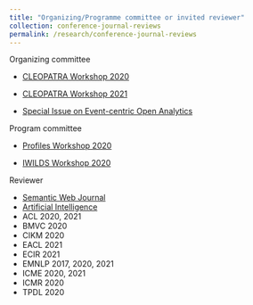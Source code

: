 ```yaml
---
title: "Organizing/Programme committee or invited reviewer"
collection: conference-journal-reviews
permalink: /research/conference-journal-reviews
---
```


Organizing committee
* [CLEOPATRA Workshop 2020](http://cleopatra-workshop.l3s.uni-hannover.de/index.php/previous-editions/cleopatra-2020/)
* [CLEOPATRA Workshop 2021](http://cleopatra-workshop.l3s.uni-hannover.de/)
	
* [Special Issue on Event-centric Open Analytics](http://www.semantic-web-journal.net/blog/call-papers-special-issue-event-centric-open-analytics)

Program committee
* [Profiles Workshop 2020](http://profiles2020.l3s.uni-hannover.de/)

* [IWILDS Workshop 2020](https://iwilds2020.wordpress.com/)

Reviewer
* [Semantic Web Journal](http://www.semantic-web-journal.net/) 
* [Artificial Intelligence](https://www.journals.elsevier.com/artificial-intelligence)
* ACL 2020, 2021
* BMVC 2020
* CIKM 2020
* EACL 2021
* ECIR 2021
* EMNLP 2017, 2020, 2021
* ICME 2020, 2021
* ICMR 2020
* TPDL 2020